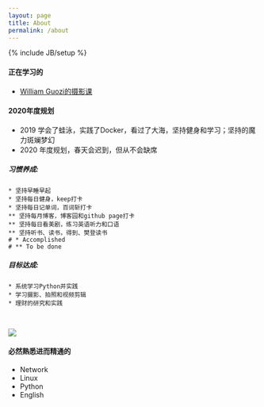 ```yaml
---
layout: page
title: About 
permalink: /about
---
```

{% include JB/setup %}

#### 正在学习的

* [William Guozi的摄影课](/photography.md)

#### 2020年度规划
* 2019 学会了蛙泳，实践了Docker，看过了大海，坚持健身和学习；坚持的魔力斑斓梦幻
* 2020 年度规划，春天会迟到，但从不会缺席

##### 习惯养成:

```
* 坚持早睡早起
* 坚持每日健身，keep打卡
* 坚持每日记单词，百词斩打卡
** 坚持每月博客，博客园和github page打卡
** 坚持每日看美剧，练习英语听力和口语
** 坚持听书、读书，得到、樊登读书
# * Accomplished
# ** To be done
```

##### 目标达成:
```
* 系统学习Python并实践
* 学习摄影、拍照和视频剪辑
* 理财的研究和实践
```


<img style="margin-top: 30px;" src="{{ ASSET_PATH }}/img/seal.png">

#### 必然熟悉进而精通的

* Network
* Linux
* Python
* English






